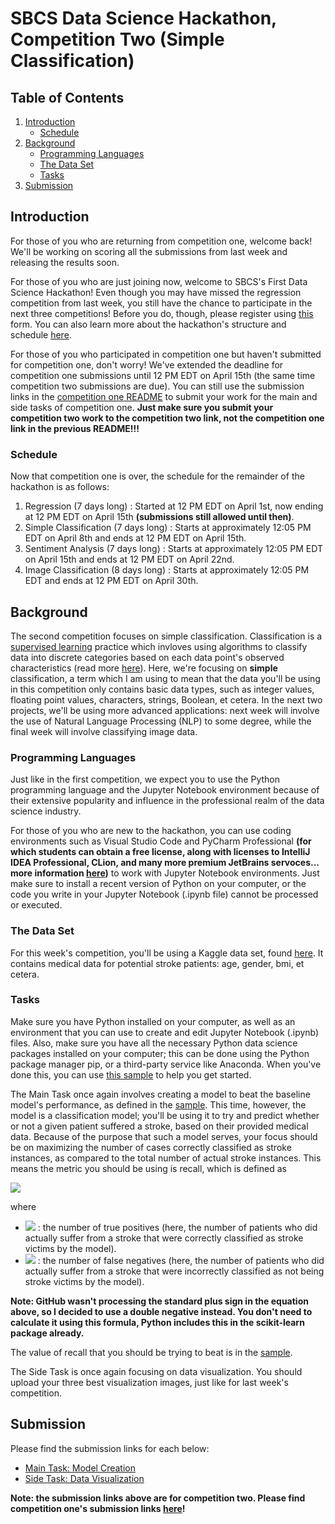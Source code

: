 # SBCS Data Science Hackathon, Competition Two (Simple Classification)

## Table of Contents

1. [Introduction](#introduction)
    - [Schedule](#schedule)
1. [Background](#background)
    - [Programming Languages](#programming-languages)
    - [The Data Set](#the-data-set)
    - [Tasks](#tasks)
1. [Submission](#submission)

## Introduction

For those of you who are returning from competition one, welcome back! We'll be working on scoring all the submissions from last week and releasing the results soon.

For those of you who are just joining now, welcome to SBCS's First Data Science Hackathon! Even though you may have missed the regression competition from last week, you still have the chance to participate in the next three competitions! Before you do, though, please register using [this](https://forms.gle/uMxTnndmVwWWEPZ2A) form. You can also learn more about the hackathon's structure and schedule [here](README-competition-one.md). 

For those of you who participated in competition one but haven't submitted for competition one, don't worry! We've extended the deadline for competition one submissions until 12 PM EDT on April 15th (the same time competition two submissions are due). You can still use the submission links in the [competition one README](README-competition-one.md) to submit your work for the main and side tasks of competition one. **Just make sure you submit your competition two work to the competition two link, not the competition one link in the previous README!!!**

### Schedule

Now that competition one is over, the schedule for the remainder of the hackathon is as follows:
1. Regression (7 days long) : Started at 12 PM EDT on April 1st, now ending at 12 PM EDT on April 15th **(submissions still allowed until then)**.
2. Simple Classification (7 days long) : Starts at approximately 12:05 PM EDT on April 8th and ends at 12 PM EDT on April 15th. 
3. Sentiment Analysis (7 days long) : Starts at approximately 12:05 PM EDT on April 15th and ends at 12 PM EDT on April 22nd.
4. Image Classification (8 days long) : Starts at approximately 12:05 PM EDT and ends at 12 PM EDT on April 30th.

## Background

The second competition focuses on simple classification. Classification is a [supervised learning](https://en.wikipedia.org/wiki/Supervised_learning) practice which invloves using algorithms to classify data into discrete categories based on each data point's observed characteristics (read more [here](https://en.wikipedia.org/wiki/Statistical_classification)). Here, we're focusing on **simple** classification, a term which I am using to mean that the data you'll be using in this competition only contains basic data types, such as integer values, floating point values, characters, strings, Boolean, et cetera. In the next two projects, we'll be using more advanced applications: next week will involve the use of Natural Language Processing (NLP) to some degree, while the final week will involve classifying image data.

### Programming Languages

Just like in the first competition, we expect you to use the Python programming language and the Jupyter Notebook environment because of their extensive popularity and influence in the professional realm of the data science industry.

For those of you who are new to the hackathon, you can use coding environments such as Visual Studio Code and PyCharm Professional **(for which students can obtain a free license, along with licenses to IntelliJ IDEA Professional, CLion, and many more premium JetBrains servoces... more information [here](https://www.jetbrains.com/community/education/#students))** to work with Jupyter Notebook environments. Just make sure to install a recent version of Python on your computer, or the code you write in your Jupyter Notebook (.ipynb file) cannot be processed or executed.

### The Data Set

For this week's competition, you'll be using a Kaggle data set, found [here](https://www.kaggle.com/datasets/fedesoriano/stroke-prediction-dataset). It contains medical data for potential stroke patients: age, gender, bmi, et cetera.

### Tasks

Make sure you have Python installed on your computer, as well as an environment that you can use to create and edit Jupyter Notebook (.ipynb) files. Also, make sure you have all the necessary Python data science packages installed on your computer; this can be done using the Python package manager pip, or a third-party service like Anaconda. When you've done this, you can use [this sample](src/task-two-sample.ipynb) to help you get started.

The Main Task once again involves creating a model to beat the baseline model's performance, as defined in the [sample](src/task-two-sample.ipynb). This time, however, the model is a classification model; you'll be using it to try and predict whether or not a given patient suffered a stroke, based on their provided medical data. Because of the purpose that such a model serves, your focus should be on maximizing the number of cases correctly classified as stroke instances, as compared to the total number of actual stroke instances. This means the metric you should be using is recall, which is defined as

<img src="https://render.githubusercontent.com/render/math?math=recall=\frac{TP}{TP - (-FN)}">

where 
  - <img src="https://render.githubusercontent.com/render/math?math=TP"> : the number of true positives (here, the number of patients who did actually suffer from a stroke that were correctly classified as stroke victims by the model).
  - <img src="https://render.githubusercontent.com/render/math?math=FN"> : the number of false negatives (here, the number of patients who did actually suffer from a stroke that were incorrectly classified as not being stroke victims by the model).

**Note: GitHub wasn't processing the standard plus sign in the equation above, so I decided to use a double negative instead. You don't need to calculate it using this formula, Python includes this in the scikit-learn package already.**

The value of recall that you should be trying to beat is in the [sample](src/task-two-sample.ipynb). 

The Side Task is once again focusing on data visualization. You should upload your three best visualization images, just like for last week's competition. 

## Submission 

Please find the submission links for each below:
  - [Main Task: Model Creation](https://forms.gle/WNCz2e3ocKqHttz99)
  - [Side Task: Data Visualization](https://forms.gle/3mCDNHboG7nBt4628)

**Note: the submission links above are for competition two. Please find competition one's submission links [here](README-competition-one.md)!**
